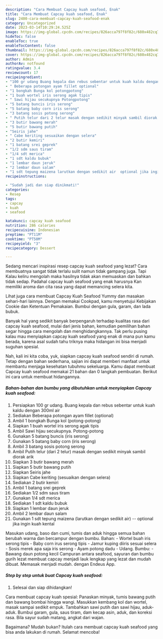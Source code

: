 ```yaml
---
description: "Cara Membuat Capcay kuah seafood, Enak"
title: "Cara Membuat Capcay kuah seafood, Enak"
slug: 2400-cara-membuat-capcay-kuah-seafood-enak
category: Uncategorized
date: 2023-03-14T10:29:24.525Z
image: https://img-global.cpcdn.com/recipes/826acca797f8f82c/680x482cq70/capcay-kuah-seafood-foto-resep-utama.jpg
hideToc: false
enableToc: true
enableTocContent: false
thumbnail: https://img-global.cpcdn.com/recipes/826acca797f8f82c/680x482cq70/capcay-kuah-seafood-foto-resep-utama.jpg
cover: https://img-global.cpcdn.com/recipes/826acca797f8f82c/680x482cq70/capcay-kuah-seafood-foto-resep-utama.jpg
author: Admin
authorAv: notfound
ratingvalue: 3.4
reviewcount: 17
recipeingredient:
- "100 gr udang Buang kepala dan rebus sebentar untuk kuah kaldu dengan 300ml air"
- " Beberapa potongan ayam fillet optional"
- "1 bongkah Bunga kol potongpotong"
- "1 buah wortel iris serong agak tipis"
- " Sawi hijau secukupnya Potongpotong"
- "5 batang buncis iris serong"
- "5 batang baby corn iris serong"
- "3 batang sosis potong serong"
- " Putih telur dari 2 telur masak dengan sedikit minyak sambil diorak arik"
- "3 butir bawang merah"
- "5 butir bawang putih"
- "Seiris jahe"
- " Cabe keriting sesuaikan dengan selera"
- "2 butir kemiri"
- "1 batang srei geprek"
- "1/2 sdm saus tiram"
- "1/4 sdt merica"
- "1 sdt kaldu bubuk"
- "1 lembar daun jeruk"
- "2 lembar daun salam"
- "1 sdt tepung maizena larutkan dengan sedikit air  optional jika ingin kuah kental"
recipeinstructions:

- "Sudah jadi dan siap dinikmati!"
categories:
- Resep
tags:
- capcay
- kuah
- seafood

katakunci: capcay kuah seafood 
nutrition: 286 calories
recipecuisine: Indonesian
preptime: "PT11M"
cooktime: "PT50M"
recipeyield: "3"
recipecategory: Dessert

---
```



Sedang mencari inspirasi resep capcay kuah seafood yang lezat? Cara membuatnya sangat tidak terlalu sulit namun tidak gampang juga. Tapi Kalau keliru mengolah maka hasilnya tidak akan memuaskan dan bahkan tidak sedap. Padahal capcay kuah seafood yang enak harusnya Kan memiliki aroma dan cita rasa yang dapat memancing selera kita.


Lihat juga cara membuat Capcay Kuah Seafood Yummy dan masakan sehari-hari lainnya. Dengan memakai Cookpad, kamu menyetujui Kebijakan Cookie dan Ketentuan Pemakaian. Bumbui dengan gula, garam, dan lada bubuk.

Banyak hal yang sedikit banyak berpengaruh terhadap kualitas rasa dari capcay kuah seafood, mulai dari jenis bahan, kemudian pemilihan bahan segar hingga cara mengolah dan menghidangkannya. Tak perlu pusing kalau mau menyiapkan capcay kuah seafood yang enak di mana pun kamu berada, karena asal sudah tahu triknya maka hidangan ini bisa menjadi suguhan spesial.


Nah, kali ini kita coba, yuk, siapkan capcay kuah seafood sendiri di rumah. Tetap dengan bahan sederhana, sajian ini dapat memberi manfaat untuk membantu menjaga kesehatan tubuhmu sekeluarga. Kamu dapat membuat Capcay kuah seafood memakai 21 bahan dan 0 langkah pembuatan. Berikut ini cara untuk membuat hidangannya.

<!--inarticleads1-->

##### Bahan-bahan dan bumbu yang dibutuhkan untuk menyiapkan Capcay kuah seafood:

1. Persiapkan 100 gr udang. Buang kepala dan rebus sebentar untuk kuah kaldu dengan 300ml air
1. Sediakan  Beberapa potongan ayam fillet (optional)
1. Ambil 1 bongkah Bunga kol (potong-potong)
1. Siapkan 1 buah wortel iris serong agak tipis
1. Ambil  Sawi hijau secukupnya. Potong-potong
1. Gunakan 5 batang buncis (iris serong)
1. Gunakan 5 batang baby corn (iris serong)
1. Ambil 3 batang sosis potong serong
1. Ambil  Putih telur (dari 2 telur) masak dengan sedikit minyak sambil diorak arik
1. Siapkan 3 butir bawang merah
1. Siapkan 5 butir bawang putih
1. Siapkan Seiris jahe
1. Siapkan  Cabe keriting (sesuaikan dengan selera)
1. Sediakan 2 butir kemiri
1. Ambil 1 batang srei geprek
1. Sediakan 1/2 sdm saus tiram
1. Gunakan 1/4 sdt merica
1. Sediakan 1 sdt kaldu bubuk
1. Siapkan 1 lembar daun jeruk
1. Ambil 2 lembar daun salam
1. Gunakan 1 sdt tepung maizena (larutkan dengan sedikit air) -- optional jika ingin kuah kental


Masukan udang, baso dan cumi, tumis dan aduk hingga semua bahan berubah warna dan bercampur dengan bumbu. Bahan: - Wortel buah iris serong tipis - Baby corn irus serong tipis - Jamur kuping diiris sesuai selera - Sosis merek apa saja iris serong - Ayam potong dadu - Udang. Bumbu: - Bawang daun potong kecil Campuran antara seafood, sayuran dan bumbu gurih lezat membuat capcay menjadi lauk lengkap yang lezat dan mudah dibuat. Memasak menjadi mudah. dengan Endeus App. 

<!--inarticleads2-->

##### Step by step untuk buat Capcay kuah seafood:


1. Selesai dan siap dihidangkan!

Cara membuat capcay kuah spesial: Panaskan minyak, tumis bawang putih dan bawang bombai hingga wangi. Masukkan kembang kol dan wortel, masak sampai sedikit empuk. Tambahkan sawi putih dan sawi hijau, aduk-aduk. Bumbui garam, gula, saus tiram, dam kecap asin, aduk, dan koreksi rasa. Bila sayur sudah matang, angkat dari wajan. 

Bagaimana? Mudah bukan? Itulah cara membuat capcay kuah seafood yang bisa anda lakukan di rumah. Selamat mencoba!

